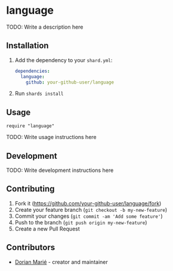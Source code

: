 # language

TODO: Write a description here

## Installation

1. Add the dependency to your `shard.yml`:

   ```yaml
   dependencies:
     language:
       github: your-github-user/language
   ```

2. Run `shards install`

## Usage

```crystal
require "language"
```

TODO: Write usage instructions here

## Development

TODO: Write development instructions here

## Contributing

1. Fork it (<https://github.com/your-github-user/language/fork>)
2. Create your feature branch (`git checkout -b my-new-feature`)
3. Commit your changes (`git commit -am 'Add some feature'`)
4. Push to the branch (`git push origin my-new-feature`)
5. Create a new Pull Request

## Contributors

- [Dorian Marié](https://github.com/your-github-user) - creator and maintainer
